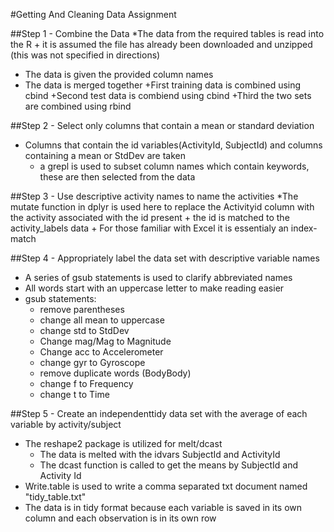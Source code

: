 #Getting And Cleaning Data Assignment

##Step 1 - Combine the Data
  *The data from the required tables is read into the R
    + it is assumed the file has already been downloaded and unzipped (this was not specified in directions)
  * The data is given the provided column names
  * The data is merged together
    +First training data is combined using cbind
    +Second test data is combiend using cbind
    +Third the two sets are combined using rbind

##Step 2 - Select only columns that contain a mean or standard deviation
  * Columns that contain the id variables(ActivityId, SubjectId) and columns containing a mean or StdDev are taken
    + a grepl is used to subset column names which contain keywords, these are then selected from the data
  
##Step 3 - Use descriptive activity names to name the activities
  *The mutate function in dplyr is used here to replace the Activityid column with the activity associated with the id present
    + the id is matched to the activity_labels data
    + For those familiar with Excel it is essentialy an index-match
  
##Step 4 - Appropriately label the data set with descriptive variable names
  * A series of gsub statements is used to clarify abbreviated names
  * All words start with an uppercase letter to make reading easier
  * gsub statements:
      + remove parentheses
      + change all mean to uppercase
      + change std to StdDev
      + Change mag/Mag to Magnitude
      + Change acc to Accelerometer
      + change gyr to Gyroscope
      + remove duplicate words (BodyBody)
      + change f to Frequency
      + change t to Time
      
##Step 5 - Create an independenttidy data set with the average of each variable by activity/subject
  * The reshape2 package is utilized for melt/dcast
    + The data is melted with the idvars SubjectId and ActivityId
    + The dcast function is called to get the means by SubjectId and Activity Id
  * Write.table is used to write a comma separated txt document named "tidy_table.txt"
  * The data is in tidy format because each variable is saved in its own column
    and each observation is in its own row